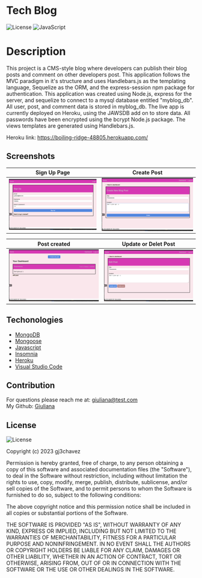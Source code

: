 # Tech Blog 
![License](https://img.shields.io/badge/License%20-MIT-orange)
![JavaScript](https://img.shields.io/badge/-JavaScript-yellow)

# Description
This project is a CMS-style blog where developers can publish their blog posts and comment on other developers post. This application follows the MVC paradigm in it's structure and uses Handlebars.js as the templating language, Sequelize as the ORM, and the express-session npm package for authentication.
This application was created using Node.js, express for the server, and sequelize to connect to a mysql database entitled "myblog_db". All user, post, and comment data is stored in myblog_db. The live app is currently deployed on Heroku, using the JAWSDB add on to store data. All passwords have been encrypted using the bcrypt Node.js package. The views templates are generated using Handlebars.js.

Heroku link: https://boiling-ridge-48805.herokuapp.com/

## Screenshots


|    Sign Up Page   |     Create Post    |
|-------------------|--------------------|
![Tech-blog](/public/assets/Blog1.png)|![Tech-blog](/public/assets/Blog3.png)|

|    Post created     |Update or Delet Post|
|---------------------|--------------------|
![Tech-blog](/public/assets/Blog4.png)|![Tech-blog](/public/assets/Blog5.png)|

## Techonologies

* [MongoDB](https://getbootstrap.com/)
* [Mongoose](https://www.w3schools.com/css/css_intro.asp)
* [Javascript](https://expressjs.com/)
* [Insomnia](https://developer.mozilla.org/en-US/docs/Web/HTML)
* [Heroku](https://openweathermap.org/api)
* [Visual Studio Code](https://code.visualstudio.com/)

## Contribution
For questions please reach me at: giuliana@test.com <br/>
My Github: [Giuliana](https://github.com/gj3chavez)

## License
![License](https://img.shields.io/badge/License%20-MIT-orange)
  
  Copyright (c) 2023 gj3chavez

Permission is hereby granted, free of charge, to any person obtaining a copy
of this software and associated documentation files (the "Software"), to deal
in the Software without restriction, including without limitation the rights
to use, copy, modify, merge, publish, distribute, sublicense, and/or sell
copies of the Software, and to permit persons to whom the Software is
furnished to do so, subject to the following conditions:

The above copyright notice and this permission notice shall be included in all
copies or substantial portions of the Software.

THE SOFTWARE IS PROVIDED "AS IS", WITHOUT WARRANTY OF ANY KIND, EXPRESS OR
IMPLIED, INCLUDING BUT NOT LIMITED TO THE WARRANTIES OF MERCHANTABILITY,
FITNESS FOR A PARTICULAR PURPOSE AND NONINFRINGEMENT. IN NO EVENT SHALL THE
AUTHORS OR COPYRIGHT HOLDERS BE LIABLE FOR ANY CLAIM, DAMAGES OR OTHER
LIABILITY, WHETHER IN AN ACTION OF CONTRACT, TORT OR OTHERWISE, ARISING FROM,
OUT OF OR IN CONNECTION WITH THE SOFTWARE OR THE USE OR OTHER DEALINGS IN THE
SOFTWARE.